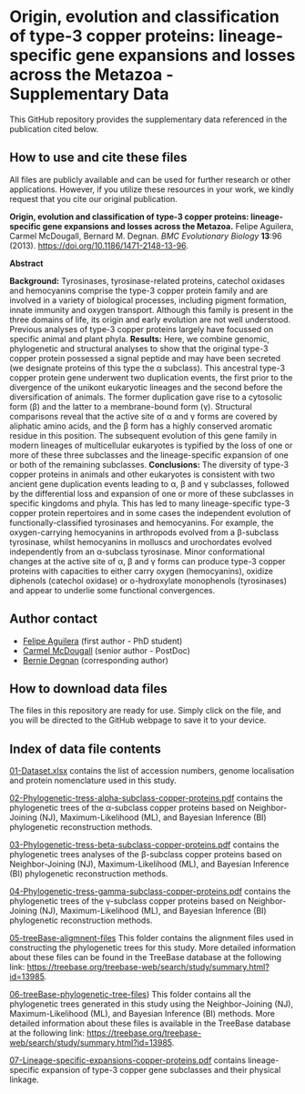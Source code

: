 # Origin, evolution and classification of type-3 copper proteins: lineage-specific gene expansions and losses across the Metazoa - Supplementary Data 

This GitHub repository provides the supplementary data referenced in the publication cited below.

## How to use and cite these files 

All files are publicly available and can be used for further research or other applications. However, if you utilize these resources in your work, we kindly request that you cite our original publication.

**Origin, evolution and classification of type-3 copper proteins: lineage-specific gene expansions and losses across the Metazoa.** Felipe Aguilera, Carmel McDougall, Bernard M. Degnan. *BMC Evolutionary Biology* **13**:96 (2013). https://doi.org/10.1186/1471-2148-13-96.

**Abstract**

**Background:** Tyrosinases, tyrosinase-related proteins, catechol oxidases and hemocyanins comprise the type-3 copper protein family and are involved in a variety of biological processes, including pigment formation, innate immunity and oxygen transport. Although this family is present in the three domains of life, its origin and early evolution are not well understood. Previous analyses of type-3 copper proteins largely have focussed on specific animal and plant phyla. **Results:** Here, we combine genomic, phylogenetic and structural analyses to show that the original type-3 copper protein possessed a signal peptide and may have been secreted (we designate proteins of this type the α subclass). This ancestral type-3 copper protein gene underwent two duplication events, the first prior to the divergence of the unikont eukaryotic lineages and the second before the diversification of animals. The former duplication gave rise to a cytosolic form (β) and the latter to a membrane-bound form (γ). Structural comparisons reveal that the active site of α and γ forms are covered by aliphatic amino acids, and the β form has a highly conserved aromatic residue in this position. The subsequent evolution of this gene family in modern lineages of multicellular eukaryotes is typified by the loss of one or more of these three subclasses and the lineage-specific expansion of one or both of the remaining subclasses. **Conclusions:** The diversity of type-3 copper proteins in animals and other eukaryotes is consistent with two ancient gene duplication events leading to α, β and γ subclasses, followed by the differential loss and expansion of one or more of these subclasses in specific kingdoms and phyla. This has led to many lineage-specific type-3 copper protein repertoires and in some cases the independent evolution of functionally-classified tyrosinases and hemocyanins. For example, the oxygen-carrying hemocyanins in arthropods evolved from a β-subclass tyrosinase, whilst hemocyanins in molluscs and urochordates evolved independently from an α-subclass tyrosinase. Minor conformational changes at the active site of α, β and γ forms can produce type-3 copper proteins with capacities to either carry oxygen (hemocyanins), oxidize diphenols (catechol oxidase) or o-hydroxylate monophenols (tyrosinases) and appear to underlie some functional convergences.

## Author contact

- [Felipe Aguilera](mailto:f.aguilera@uq.edu.au) (first author - PhD student)
- [Carmel McDougall](mailto:c.mcdougall@uq.edu.au) (senior author - PostDoc)
- [Bernie Degnan](b.degnan@uq.edu.au) (corresponding author)

## How to download data files

The files in this repository are ready for use. Simply click on the file, and you will be directed to the GitHub webpage to save it to your device.

## Index of data file contents

[01-Dataset.xlsx](https://github.com/faguil/Type3-Copper-Protein-Evolution/blob/main/01-Dataset.xlsx) contains the list of accession numbers, genome localisation and protein nomenclature used in this study.

[02-Phylogenetic-tress-alpha-subclass-copper-proteins.pdf](https://github.com/faguil/Type3-Copper-Protein-Evolution/blob/main/02-Phylogenetic-tress-alpha-subclass-copper-proteins.pdf) contains the phylogenetic trees of the α-subclass copper proteins based on Neighbor-Joining (NJ), Maximum-Likelihood (ML), and Bayesian Inference (BI) phylogenetic reconstruction methods.

[03-Phylogenetic-tress-beta-subclass-copper-proteins.pdf](https://github.com/faguil/Type3-Copper-Protein-Evolution/blob/main/03-Phylogenetic-tress-beta-subclass-copper-proteins.pdf) contains the phylogenetic trees analyses of the β-subclass copper proteins based on Neighbor-Joining (NJ), Maximum-Likelihood (ML), and Bayesian Inference (BI) phylogenetic reconstruction methods.

[04-Phylogenetic-tress-gamma-subclass-copper-proteins.pdf](https://github.com/faguil/Type3-Copper-Protein-Evolution/blob/main/04-Phylogenetic-tress-gamma-subclass-copper-proteins.pdf) contains the phylogenetic trees of the γ-subclass copper proteins based on Neighbor-Joining (NJ), Maximum-Likelihood (ML), and Bayesian Inference (BI) phylogenetic reconstruction methods. 

[05-treeBase-aligmnent-files](https://github.com/faguil/Type3-Copper-Protein-Evolution/tree/main/05-treeBase-alignment-files) This folder contains the alignment files used in constructing the phylogenetic trees for this study. More detailed information about these files can be found in the TreeBase database at the following link: https://treebase.org/treebase-web/search/study/summary.html?id=13985.

[06-treeBase-phylogenetic-tree-files](https://github.com/faguil/Type3-Copper-Protein-Evolution/tree/main/06-treeBase-phylogenetic-trees-files)) This folder contains all the phylogenetic trees generated in this study using the Neighbor-Joining (NJ), Maximum-Likelihood (ML), and Bayesian Inference (BI) methods. More detailed information about these files is available in the TreeBase database at the following link: https://treebase.org/treebase-web/search/study/summary.html?id=13985.

[07-Lineage-specific-expansions-copper-proteins.pdf](https://github.com/faguil/Type3-Copper-Protein-Evolution/blob/main/07-Lineage-specific-expansions-copper-proteins.pdf) contains lineage-specific expansion of type-3 copper gene subclasses and their physical linkage.
